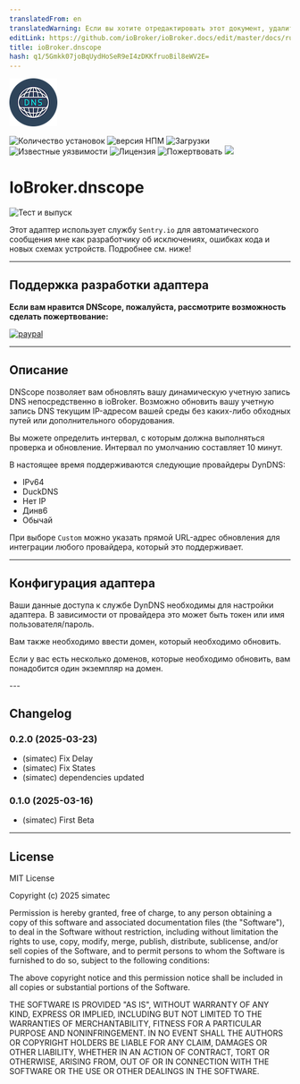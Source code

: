 ```yaml
---
translatedFrom: en
translatedWarning: Если вы хотите отредактировать этот документ, удалите поле «translationFrom», в противном случае этот документ будет снова автоматически переведен
editLink: https://github.com/ioBroker/ioBroker.docs/edit/master/docs/ru/adapterref/iobroker.dnscope/README.md
title: ioBroker.dnscope
hash: q1/5Gmkk07joBqUydHoSeR9eI4zDKKfruoBil8eWV2E=
---
```

![Логотип](../../../en/adapterref/iobroker.dnscope/admin/dnscope.png)

![Количество установок](http://iobroker.live/badges/dnscope-stable.svg)
![версия НПМ](http://img.shields.io/npm/v/iobroker.dnscope.svg)
![Загрузки](https://img.shields.io/npm/dm/iobroker.dnscope.svg)
![Известные уязвимости](https://snyk.io/test/github/simatec/ioBroker.dnscope/badge.svg)
![Лицензия](https://img.shields.io/github/license/simatec/ioBroker.dnscope?style=flat)
![Пожертвовать](https://img.shields.io/badge/paypal-donate%20|%20spenden-blue.svg)
![](https://img.shields.io/static/v1?label=Sponsor&message=%E2%9D%A4&logo=GitHub&color=%23fe8e86)

# IoBroker.dnscope
![Тест и выпуск](https://github.com/simatec/ioBroker.dnscope/workflows/Test%20and%20Release/badge.svg)

Этот адаптер использует службу `Sentry.io` для автоматического сообщения мне как разработчику об исключениях, ошибках кода и новых схемах устройств. Подробнее см. ниже!

---

## Поддержка разработки адаптера
**Если вам нравится DNScope, пожалуйста, рассмотрите возможность сделать пожертвование:**

[![paypal](https://www.paypalobjects.com/en_US/DK/i/btn/btn_donateCC_LG.gif)](https://paypal.me/mk1676)

---

## Описание
DNScope позволяет вам обновлять вашу динамическую учетную запись DNS непосредственно в ioBroker.
Возможно обновить вашу учетную запись DNS текущим IP-адресом вашей среды без каких-либо обходных путей или дополнительного оборудования.

Вы можете определить интервал, с которым должна выполняться проверка и обновление. Интервал по умолчанию составляет 10 минут.

В настоящее время поддерживаются следующие провайдеры DynDNS:

* IPv64
* DuckDNS
* Нет IP
* Динв6
* Обычай

При выборе `Custom` можно указать прямой URL-адрес обновления для интеграции любого провайдера, который это поддерживает.

---

## Конфигурация адаптера
Ваши данные доступа к службе DynDNS необходимы для настройки адаптера.
В зависимости от провайдера это может быть токен или имя пользователя/пароль.

Вам также необходимо ввести домен, который необходимо обновить.

Если у вас есть несколько доменов, которые необходимо обновить, вам понадобится один экземпляр на домен.

--- <!-- ### **РАБОТА В ХОДЕ** -->

## Changelog
### 0.2.0 (2025-03-23)
* (simatec) Fix Delay
* (simatec) Fix States
* (simatec) dependencies updated

### 0.1.0 (2025-03-16)
* (simatec) First Beta

---

## License
MIT License

Copyright (c) 2025 simatec

Permission is hereby granted, free of charge, to any person obtaining a copy
of this software and associated documentation files (the "Software"), to deal
in the Software without restriction, including without limitation the rights
to use, copy, modify, merge, publish, distribute, sublicense, and/or sell
copies of the Software, and to permit persons to whom the Software is
furnished to do so, subject to the following conditions:

The above copyright notice and this permission notice shall be included in all
copies or substantial portions of the Software.

THE SOFTWARE IS PROVIDED "AS IS", WITHOUT WARRANTY OF ANY KIND, EXPRESS OR
IMPLIED, INCLUDING BUT NOT LIMITED TO THE WARRANTIES OF MERCHANTABILITY,
FITNESS FOR A PARTICULAR PURPOSE AND NONINFRINGEMENT. IN NO EVENT SHALL THE
AUTHORS OR COPYRIGHT HOLDERS BE LIABLE FOR ANY CLAIM, DAMAGES OR OTHER
LIABILITY, WHETHER IN AN ACTION OF CONTRACT, TORT OR OTHERWISE, ARISING FROM,
OUT OF OR IN CONNECTION WITH THE SOFTWARE OR THE USE OR OTHER DEALINGS IN THE
SOFTWARE.